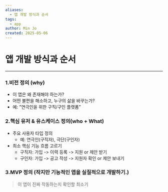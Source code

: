 ```yaml
---
aliases:
  - 앱 개발 방식과 순서
tags:
  - app
author: Min Jo
created: 2025-05-06
---
```

# 앱 개발 방식과 순서 
---

### 1.비전 정의 (why)

- 이 앱은 왜 존재해야 하는가?
- 어떤 불편을 해소하고, 누구의 삶을 바꾸는가? 
- 예: "연극인을 위한 구직/구인 플랫폼"

### 2.핵심 유저 & 유스케이스 정의(who + What)
- 주요 사용자 타입 정의
	- 예: 연극인(구직자), 극단(구인자)
- 최소 핵심 기능 흐름 고르기 
	- 구직자: 가입 -> 이력 등록 -> 지원 or 제안 받기
	- 구인자: 가입 -> 공고 작성 -> 지원자 확인 or 제안 보내기

### 3.MVP 정의 (작지만 기능적인 앱을 실질적으로 개발하기.)

> 이 앱이 진짜 작동하는지 확인할 최소기
